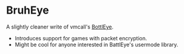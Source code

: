 # BruhEye
A slightly cleaner write of vmcall's [BottlEye](https://secret.club/2020/07/06/bottleye.html).

* Introduces support for games with packet encryption.
* Might be cool for anyone interested in BattlEye's usermode library.
